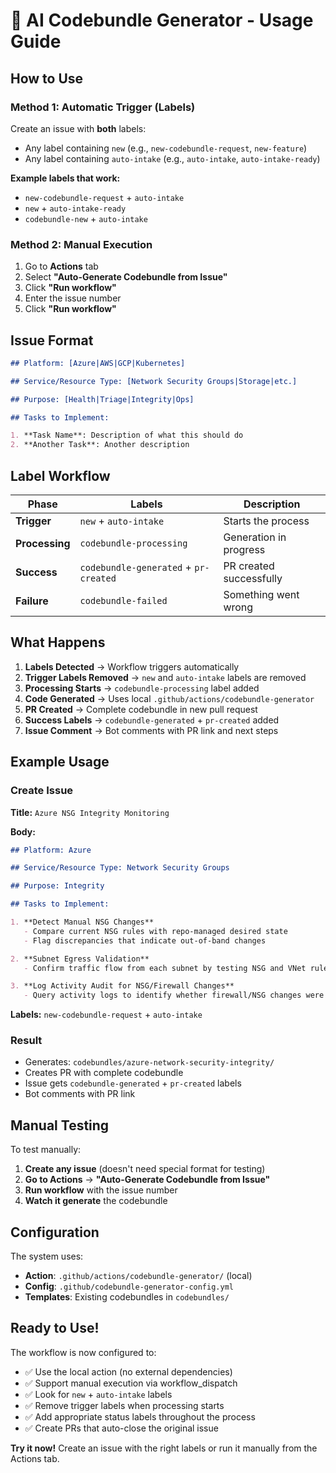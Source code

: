# 🤖 AI Codebundle Generator - Usage Guide

## How to Use

### Method 1: Automatic Trigger (Labels)

Create an issue with **both** labels:
- Any label containing `new` (e.g., `new-codebundle-request`, `new-feature`)  
- Any label containing `auto-intake` (e.g., `auto-intake`, `auto-intake-ready`)

**Example labels that work:**
- `new-codebundle-request` + `auto-intake`
- `new` + `auto-intake-ready`
- `codebundle-new` + `auto-intake`

### Method 2: Manual Execution

1. Go to **Actions** tab
2. Select **"Auto-Generate Codebundle from Issue"**
3. Click **"Run workflow"**
4. Enter the issue number
5. Click **"Run workflow"**

## Issue Format

```markdown
## Platform: [Azure|AWS|GCP|Kubernetes]

## Service/Resource Type: [Network Security Groups|Storage|etc.]

## Purpose: [Health|Triage|Integrity|Ops]

## Tasks to Implement:

1. **Task Name**: Description of what this should do
2. **Another Task**: Another description
```

## Label Workflow

| Phase | Labels | Description |
|-------|--------|-------------|
| **Trigger** | `new` + `auto-intake` | Starts the process |
| **Processing** | `codebundle-processing` | Generation in progress |
| **Success** | `codebundle-generated` + `pr-created` | PR created successfully |
| **Failure** | `codebundle-failed` | Something went wrong |

## What Happens

1. **Labels Detected** → Workflow triggers automatically
2. **Trigger Labels Removed** → `new` and `auto-intake` labels are removed
3. **Processing Starts** → `codebundle-processing` label added
4. **Code Generated** → Uses local `.github/actions/codebundle-generator`
5. **PR Created** → Complete codebundle in new pull request
6. **Success Labels** → `codebundle-generated` + `pr-created` added
7. **Issue Comment** → Bot comments with PR link and next steps

## Example Usage

### Create Issue
**Title:** `Azure NSG Integrity Monitoring`

**Body:**
```markdown
## Platform: Azure

## Service/Resource Type: Network Security Groups

## Purpose: Integrity

## Tasks to Implement:

1. **Detect Manual NSG Changes**
   - Compare current NSG rules with repo-managed desired state
   - Flag discrepancies that indicate out-of-band changes

2. **Subnet Egress Validation**
   - Confirm traffic flow from each subnet by testing NSG and VNet rule enforcement

3. **Log Activity Audit for NSG/Firewall Changes**
   - Query activity logs to identify whether firewall/NSG changes were pushed through CI/CD pipeline vs. manual actors
```

**Labels:** `new-codebundle-request` + `auto-intake`

### Result
- Generates: `codebundles/azure-network-security-integrity/`
- Creates PR with complete codebundle
- Issue gets `codebundle-generated` + `pr-created` labels
- Bot comments with PR link

## Manual Testing

To test manually:

1. **Create any issue** (doesn't need special format for testing)
2. **Go to Actions** → **"Auto-Generate Codebundle from Issue"**
3. **Run workflow** with the issue number
4. **Watch it generate** the codebundle

## Configuration

The system uses:
- **Action**: `.github/actions/codebundle-generator/` (local)
- **Config**: `.github/codebundle-generator-config.yml`
- **Templates**: Existing codebundles in `codebundles/`

## Ready to Use!

The workflow is now configured to:
- ✅ Use the local action (no external dependencies)
- ✅ Support manual execution via workflow_dispatch
- ✅ Look for `new` + `auto-intake` labels
- ✅ Remove trigger labels when processing starts
- ✅ Add appropriate status labels throughout the process
- ✅ Create PRs that auto-close the original issue

**Try it now!** Create an issue with the right labels or run it manually from the Actions tab.
